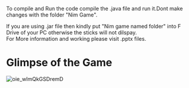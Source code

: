 To compile and Run the code compile the .java file and run it.Dont make changes with the folder "Nim Game". 

If you are using .jar file then kindly put "Nim game named folder" into F Drive of your PC otherwise the sticks will not dilspay. \
For More information and working please visit .pptx files.
# Glimpse of the Game
![oie_wlmQkGSDremD](https://user-images.githubusercontent.com/40520042/64757334-78f58600-d54f-11e9-9867-df15afe1c7fe.png)


